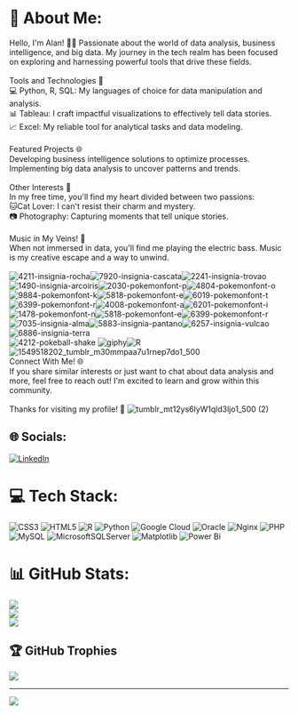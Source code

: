 
# 💫 About Me:
Hello, I'm Alan! 👨‍💻 Passionate about the world of data analysis, business intelligence, and big data. My journey in the tech realm has been focused on exploring and harnessing powerful tools that drive these fields.<br><br>Tools and Technologies 🚀<br>💻 Python, R, SQL: My languages of choice for data manipulation and analysis.<br>📊 Tableau: I craft impactful visualizations to effectively tell data stories.<br>📈 Excel: My reliable tool for analytical tasks and data modeling.<br><br>Featured Projects 🌐<br>Developing business intelligence solutions to optimize processes.<br>Implementing big data analysis to uncover patterns and trends.<br><br>Other Interests 🌈<br>In my free time, you'll find my heart divided between two passions:<br>🐱Cat Lover: I can't resist their charm and mystery.<br>📷 Photography: Capturing moments that tell unique stories.<br><br>Music in My Veins! 🎸<br>When not immersed in data, you'll find me playing the electric bass. Music is my creative escape and a way to unwind.<br><br>![4211-insignia-rocha](https://github.com/RezgaVxR/RezgaVxR/assets/155941007/6341ce37-84d5-49ab-b93b-f2200333d75a)![7920-insignia-cascata](https://github.com/RezgaVxR/RezgaVxR/assets/155941007/b048f823-d1f9-449d-92ba-046a53d4f312)![2241-insignia-trovao](https://github.com/RezgaVxR/RezgaVxR/assets/155941007/406e22ae-cd93-45e2-9716-28db9a1fb651)![1490-insignia-arcoiris](https://github.com/RezgaVxR/RezgaVxR/assets/155941007/a719b69d-c7bd-47b2-bff5-ff8ee4e8a59b)![2030-pokemonfont-p](https://github.com/RezgaVxR/RezgaVxR/assets/155941007/f020e608-8c29-42ef-b8cc-6e4982b68a7e)![4804-pokemonfont-o](https://github.com/RezgaVxR/RezgaVxR/assets/155941007/1796bfca-3e7c-4387-b319-2f303e620ed0)![9884-pokemonfont-k](https://github.com/RezgaVxR/RezgaVxR/assets/155941007/5e887f83-8ed5-4668-ad5a-3c711cb9de8c)![5818-pokemonfont-e](https://github.com/RezgaVxR/RezgaVxR/assets/155941007/1334669e-0ae7-4492-a3b7-3d56bda2518c)![6019-pokemonfont-t](https://github.com/RezgaVxR/RezgaVxR/assets/155941007/743b5e97-243c-4692-975d-7bc264de4389)![6399-pokemonfont-r](https://github.com/RezgaVxR/RezgaVxR/assets/155941007/3078e356-00c5-48e9-9ccf-d1076792d852)![4008-pokemonfont-a](https://github.com/RezgaVxR/RezgaVxR/assets/155941007/1543fecb-8d7b-48ab-b7e6-786faefe0537)![6201-pokemonfont-i](https://github.com/RezgaVxR/RezgaVxR/assets/155941007/76499384-4f63-4700-9dd7-7ba1b2244cc2)![1478-pokemonfont-n](https://github.com/RezgaVxR/RezgaVxR/assets/155941007/7f0a3a45-eaae-4fd3-8754-3262baee8583)![5818-pokemonfont-e](https://github.com/RezgaVxR/RezgaVxR/assets/155941007/8222a558-48d4-46b4-b407-5cec5eaa705d)![6399-pokemonfont-r](https://github.com/RezgaVxR/RezgaVxR/assets/155941007/603ba0b7-79b5-4723-b60a-e97e9973f0f2)![7035-insignia-alma](https://github.com/RezgaVxR/RezgaVxR/assets/155941007/cef6f48f-d206-4e80-a357-fc2efe84e03e)![5883-insignia-pantano](https://github.com/RezgaVxR/RezgaVxR/assets/155941007/bf88e11f-6de7-44f7-8947-f7afffd44863)![6257-insignia-vulcao](https://github.com/RezgaVxR/RezgaVxR/assets/155941007/ae5eb6a7-339d-4e7f-a5ae-f1b6a3a5cad2)![6886-insignia-terra](https://github.com/RezgaVxR/RezgaVxR/assets/155941007/354bac47-f637-4441-899f-de48cc426d84)
<br>![4212-pokeball-shake](https://github.com/RezgaVxR/RezgaVxR/assets/155941007/6fb5ac82-33ea-444e-9a84-058a5354b7fa)
![giphy](https://github.com/RezgaVxR/RezgaVxR/assets/155941007/e3140f89-2bc7-444f-96e2-7f64a088bdfe)![R](https://github.com/RezgaVxR/RezgaVxR/assets/155941007/e06a9d58-997b-40aa-8a37-724ad5f43073)![1549518202_tumblr_m30mmpaa7u1rnep7do1_500](https://github.com/RezgaVxR/RezgaVxR/assets/155941007/929ba587-654d-42aa-aa95-b83f250979e7)
<br>Connect With Me! 🌐<br>If you share similar interests or just want to chat about data analysis and more, feel free to reach out! I'm excited to learn and grow within this community.<br><br>Thanks for visiting my profile! 🚀
![tumblr_mt12ys6lyW1qld3ljo1_500 (2)](https://github.com/RezgaVxR/RezgaVxR/assets/155941007/fd5afed4-e5ea-4a87-81f4-79d9081e421d)

## 🌐 Socials:
[![LinkedIn](https://img.shields.io/badge/LinkedIn-%230077B5.svg?logo=linkedin&logoColor=white)](https://linkedin.com/in/alan-vargas-ramirez-21187a279) 

# 💻 Tech Stack:
![CSS3](https://img.shields.io/badge/css3-%231572B6.svg?style=for-the-badge&logo=css3&logoColor=white) ![HTML5](https://img.shields.io/badge/html5-%23E34F26.svg?style=for-the-badge&logo=html5&logoColor=white) ![R](https://img.shields.io/badge/r-%23276DC3.svg?style=for-the-badge&logo=r&logoColor=white) ![Python](https://img.shields.io/badge/python-3670A0?style=for-the-badge&logo=python&logoColor=ffdd54) ![Google Cloud](https://img.shields.io/badge/GoogleCloud-%234285F4.svg?style=for-the-badge&logo=google-cloud&logoColor=white) ![Oracle](https://img.shields.io/badge/Oracle-F80000?style=for-the-badge&logo=oracle&logoColor=white) ![Nginx](https://img.shields.io/badge/nginx-%23009639.svg?style=for-the-badge&logo=nginx&logoColor=white) ![PHP](https://img.shields.io/badge/php-%23777BB4.svg?style=for-the-badge&logo=php&logoColor=white) ![MySQL](https://img.shields.io/badge/mysql-%2300000f.svg?style=for-the-badge&logo=mysql&logoColor=white) ![MicrosoftSQLServer](https://img.shields.io/badge/Microsoft%20SQL%20Server-CC2927?style=for-the-badge&logo=microsoft%20sql%20server&logoColor=white) ![Matplotlib](https://img.shields.io/badge/Matplotlib-%23ffffff.svg?style=for-the-badge&logo=Matplotlib&logoColor=black) ![Power Bi](https://img.shields.io/badge/power_bi-F2C811?style=for-the-badge&logo=powerbi&logoColor=black)
# 📊 GitHub Stats:
![](https://github-readme-stats.vercel.app/api?username=RezgaVxR&theme=react&hide_border=false&include_all_commits=false&count_private=false)<br/>
![](https://github-readme-streak-stats.herokuapp.com/?user=RezgaVxR&theme=react&hide_border=false)<br/>
![](https://github-readme-stats.vercel.app/api/top-langs/?username=RezgaVxR&theme=react&hide_border=false&include_all_commits=false&count_private=false&layout=compact)

## 🏆 GitHub Trophies
![](https://github-profile-trophy.vercel.app/?username=RezgaVxR&theme=discord&no-frame=false&no-bg=true&margin-w=4)

---
[![](https://visitcount.itsvg.in/api?id=RezgaVxR&icon=2&color=3)](https://visitcount.itsvg.in)

<!-- Proudly created with GPRM ( https://gprm.itsvg.in ) -->
<!---
RezgaVxR/RezgaVxR is a ✨ special ✨ repository because its `README.md` (this file) appears on your GitHub profile.
You can click the Preview link to take a look at your changes.
--->
